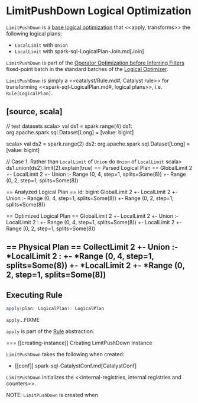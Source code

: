 # LimitPushDown Logical Optimization

`LimitPushDown` is a [base logical optimization](../Optimizer.md#batches) that <<apply, transforms>> the following logical plans:

* `LocalLimit` with `Union`
* `LocalLimit` with spark-sql-LogicalPlan-Join.md[Join]

`LimitPushDown` is part of the [Operator Optimization before Inferring Filters](../Optimizer.md#Operator_Optimization_before_Inferring_Filters) fixed-point batch in the standard batches of the [Logical Optimizer](../Optimizer.md).

`LimitPushDown` is simply a <<catalyst/Rule.md#, Catalyst rule>> for transforming <<spark-sql-LogicalPlan.md#, logical plans>>, i.e. `Rule[LogicalPlan]`.

[source, scala]
----
// test datasets
scala> val ds1 = spark.range(4)
ds1: org.apache.spark.sql.Dataset[Long] = [value: bigint]

scala> val ds2 = spark.range(2)
ds2: org.apache.spark.sql.Dataset[Long] = [value: bigint]

// Case 1. Rather than `LocalLimit` of `Union` do `Union` of `LocalLimit`
scala> ds1.union(ds2).limit(2).explain(true)
== Parsed Logical Plan ==
GlobalLimit 2
+- LocalLimit 2
   +- Union
      :- Range (0, 4, step=1, splits=Some(8))
      +- Range (0, 2, step=1, splits=Some(8))

== Analyzed Logical Plan ==
id: bigint
GlobalLimit 2
+- LocalLimit 2
   +- Union
      :- Range (0, 4, step=1, splits=Some(8))
      +- Range (0, 2, step=1, splits=Some(8))

== Optimized Logical Plan ==
GlobalLimit 2
+- LocalLimit 2
   +- Union
      :- LocalLimit 2
      :  +- Range (0, 4, step=1, splits=Some(8))
      +- LocalLimit 2
         +- Range (0, 2, step=1, splits=Some(8))

== Physical Plan ==
CollectLimit 2
+- Union
   :- *LocalLimit 2
   :  +- *Range (0, 4, step=1, splits=Some(8))
   +- *LocalLimit 2
      +- *Range (0, 2, step=1, splits=Some(8))
----

## <span id="apply"> Executing Rule

```scala
apply(plan: LogicalPlan): LogicalPlan
```

`apply`...FIXME

`apply` is part of the [Rule](../catalyst/Rule.md#apply) abstraction.

=== [[creating-instance]] Creating LimitPushDown Instance

`LimitPushDown` takes the following when created:

* [[conf]] spark-sql-CatalystConf.md[CatalystConf]

`LimitPushDown` initializes the <<internal-registries, internal registries and counters>>.

NOTE: `LimitPushDown` is created when
